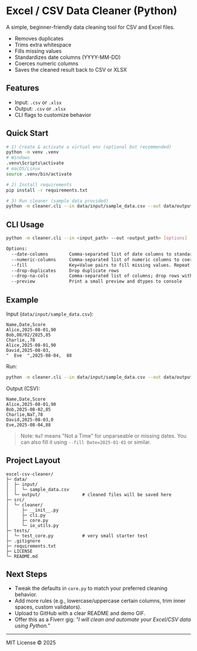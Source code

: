 
# Excel / CSV Data Cleaner (Python)

A simple, beginner-friendly data cleaning tool for CSV and Excel files.
- Removes duplicates
- Trims extra whitespace
- Fills missing values
- Standardizes date columns (YYYY-MM-DD)
- Coerces numeric columns
- Saves the cleaned result back to CSV or XLSX

## Features
- Input: `.csv` or `.xlsx`
- Output: `.csv` or `.xlsx`
- CLI flags to customize behavior

## Quick Start

```bash
# 1) Create & activate a virtual env (optional but recommended)
python -m venv .venv
# Windows
.venv\Scripts\activate
# macOS/Linux
source .venv/bin/activate

# 2) Install requirements
pip install -r requirements.txt

# 3) Run cleaner (sample data provided)
python -m cleaner.cli --in data/input/sample_data.csv --out data/output/cleaned_data.csv \  --date-columns Date --numeric-columns Score --fill Name=Unknown Score=0 --drop-duplicates --preview
```

## CLI Usage

```bash
python -m cleaner.cli --in <input_path> --out <output_path> [options]

Options:
  --date-columns        Comma-separated list of date columns to standardize (e.g., Date,CreatedAt)
  --numeric-columns     Comma-separated list of numeric columns to coerce (e.g., Score,Amount)
  --fill                Key=Value pairs to fill missing values. Repeat or space-separate (e.g., Name=Unknown Score=0)
  --drop-duplicates     Drop duplicate rows
  --drop-na-cols        Comma-separated list of columns; drop rows with NA in any of them
  --preview             Print a small preview and dtypes to console
```

## Example
Input (`data/input/sample_data.csv`):
```csv
Name,Date,Score
Alice,2025-08-01,90
Bob,08/02/2025,85
Charlie,,78
Alice,2025-08-01,90
David,2025-08-03,
"  Eve  ",2025-08-04,  88
```

Run:
```bash
python -m cleaner.cli --in data/input/sample_data.csv --out data/output/cleaned_data.csv \  --date-columns Date --numeric-columns Score --fill Name=Unknown Score=0 --drop-duplicates --preview
```

Output (CSV):
```csv
Name,Date,Score
Alice,2025-08-01,90
Bob,2025-08-02,85
Charlie,NaT,78
David,2025-08-03,0
Eve,2025-08-04,88
```

> Note: `NaT` means "Not a Time" for unparseable or missing dates. You can also fill it using `--fill Date=2025-01-01` or similar.

## Project Layout
```
excel-csv-cleaner/
├─ data/
│  ├─ input/
│  │  └─ sample_data.csv
│  └─ output/                # cleaned files will be saved here
├─ src/
│  └─ cleaner/
│     ├─ __init__.py
│     ├─ cli.py
│     ├─ core.py
│     └─ io_utils.py
├─ tests/
│  └─ test_core.py           # very small starter test
├─ .gitignore
├─ requirements.txt
├─ LICENSE
└─ README.md
```

## Next Steps
- Tweak the defaults in `core.py` to match your preferred cleaning behavior.
- Add more rules (e.g., lowercase/uppercase certain columns, trim inner spaces, custom validators).
- Upload to GitHub with a clear README and demo GIF.
- Offer this as a Fiverr gig: *"I will clean and automate your Excel/CSV data using Python."*

---

MIT License © 2025
